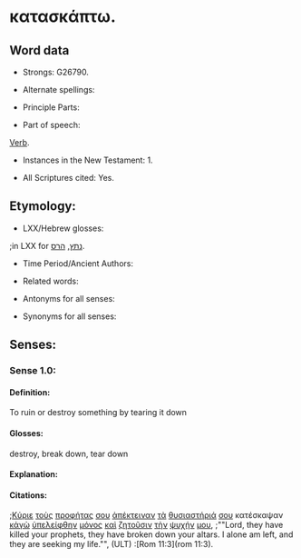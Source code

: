 # κατασκάπτω.

<!-- Status: S2=Needs2ndReview -->
<!-- Lexica used for edits: BDAG, FFM, LN, BN, A-S -->

## Word data

* Strongs: G26790.


* Alternate spellings:

* Principle Parts: 

* Part of speech: 

[Verb](http://ugg.readthedocs.io/en/latest/verb.html).

* Instances in the New Testament: 1.

* All Scriptures cited: Yes.

## Etymology: 

* LXX/Hebrew glosses: 

;in LXX for [נתץ](//en-uhal/H5422), [הרס](//en-uhal/H2040).

* Time Period/Ancient Authors: 

* Related words: 

* Antonyms for all senses:

* Synonyms for all senses: 

## Senses:

### Sense 1.0:

#### Definition: 

To ruin or destroy something by tearing it down

#### Glosses:

destroy, break down, tear down

#### Explanation:

#### Citations:

;[Κύριε](../G29620/01.md) [τοὺς](../G35880/01.md) [προφήτας](../G43960/01.md) [σου](../G47710/01.md) [ἀπέκτειναν](../G06150/01.md) [τὰ](../G35880/01.md) [θυσιαστήριά](../G23790/01.md) [σου](../G47710/01.md) κατέσκαψαν [κἀγὼ](../G25040/01.md) [ὑπελείφθην](../G52750/01.md) [μόνος](../G34410/01.md) [καὶ](../G25320/01.md) [ζητοῦσιν](../G22120/01.md) [τὴν](../G35880/01.md) [ψυχήν](../G55900/01.md) [μου](../G14730/01.md), 
;""Lord, they have killed your prophets, they have broken down your altars. I alone am left, and they are seeking my life."",  (ULT)
:[Rom 11:3](rom 11:3).
